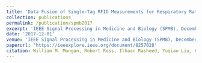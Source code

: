 ```yaml
---
title: 'Data Fusion of Single-Tag RFID Measurements for Respiratory Rate Monitoring'
collection: publications
permalink: /publication/spmb2017
excerpt: 'IEEE Signal Processing in Medicine and Biology (SPMB), December, 2017.'
date: '2017-12-01'
venue: 'IEEE Signal Processing in Medicine and Biology (SPMB), December, 2017'
paperurl: 'https://ieeexplore.ieee.org/document/8257028'
citation: William M. Mongan, Robert Ross, Ilhaan Rasheed, Yuqiao Liu, Khyati Ved, Endla Anday, Kapil Dandekar, Genevieve Dion, Timothy Kurzweg, and Adam Fontecchio. Data Fusion of Single-Tag RFID Measurements for Respiratory Rate Monitoring IEEE Signal Processing in Medicine and Biology (SPMB), December, 2017.
---
```



